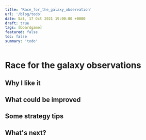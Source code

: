 ```yaml
---
title: 'Race_for_the_galaxy_observation'
url: '/blog/todo'
date: Sat, 17 Oct 2021 19:00:00 +0000
draft: true
tags: [boardgame]
featured: false
toc: false
summary: 'todo'
---
```


# Race for the galaxy observations

## Why I like it

## What could be improved

## Some strategy tips

## What's next?